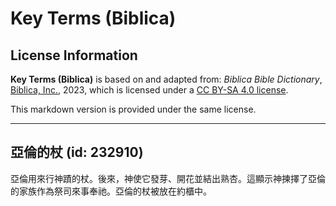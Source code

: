 # Key Terms (Biblica)

## License Information

**Key Terms (Biblica)** is based on and adapted from: _Biblica Bible Dictionary_, [Biblica, Inc.](https://www.biblica.com/), 2023, which is licensed under a [CC BY-SA 4.0 license](https://creativecommons.org/licenses/by-sa/4.0/legalcode.en).

This markdown version is provided under the same license.



--------------------------------

## 亞倫的杖 (id: 232910)

亞倫用來行神蹟的杖。後來，神使它發芽、開花並結出熟杏。這顯示神揀擇了亞倫的家族作為祭司來事奉祂。亞倫的杖被放在約櫃中。


